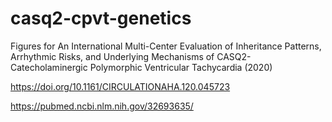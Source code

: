 # casq2-cpvt-genetics

Figures for An International Multi-Center Evaluation of Inheritance Patterns, Arrhythmic Risks, and Underlying Mechanisms of CASQ2- Catecholaminergic Polymorphic Ventricular Tachycardia (2020)

https://doi.org/10.1161/CIRCULATIONAHA.120.045723

https://pubmed.ncbi.nlm.nih.gov/32693635/
